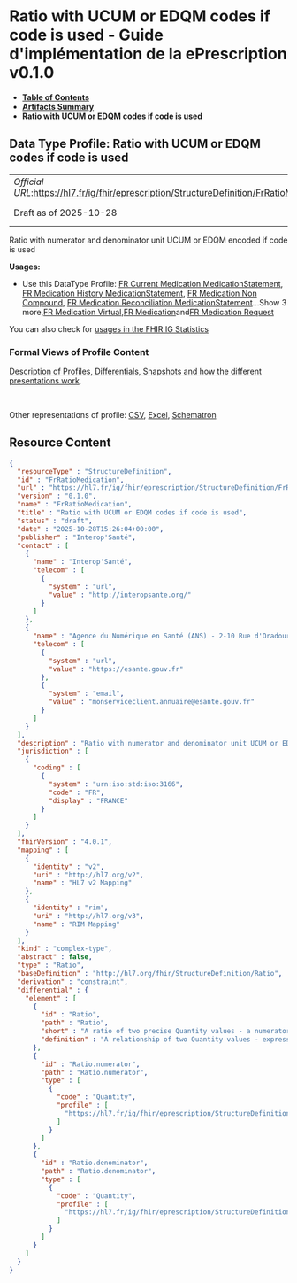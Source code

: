 # Ratio with UCUM or EDQM codes if code is used - Guide d'implémentation de la ePrescription v0.1.0

* [**Table of Contents**](toc.md)
* [**Artifacts Summary**](artifacts.md)
* **Ratio with UCUM or EDQM codes if code is used**

## Data Type Profile: Ratio with UCUM or EDQM codes if code is used 

| | |
| :--- | :--- |
| *Official URL*:https://hl7.fr/ig/fhir/eprescription/StructureDefinition/FrRatioMedication | *Version*:0.1.0 |
| Draft as of 2025-10-28 | *Computable Name*:FrRatioMedication |

 
Ratio with numerator and denominator unit UCUM or EDQM encoded if code is used 

**Usages:**

* Use this DataType Profile: [FR Current Medication MedicationStatement](StructureDefinition-fr-current-medication-medicationstatement.md), [FR Medication History MedicationStatement](StructureDefinition-fr-medication-history-medicationstatement.md), [FR Medication Non Compound](StructureDefinition-fr-medication-noncompound.md), [FR Medication Reconciliation MedicationStatement](StructureDefinition-fr-medication-reconciliation-statement.md)...Show 3 more,[FR Medication Virtual](StructureDefinition-fr-medication-virtual.md),[FR Medication](StructureDefinition-fr-medication.md)and[FR Medication Request](StructureDefinition-fr-medicationrequest.md)

You can also check for [usages in the FHIR IG Statistics](https://packages2.fhir.org/xig/ans.fhir.fr.eprescription|current/StructureDefinition/FrRatioMedication)

### Formal Views of Profile Content

 [Description of Profiles, Differentials, Snapshots and how the different presentations work](http://build.fhir.org/ig/FHIR/ig-guidance/readingIgs.html#structure-definitions). 

 

Other representations of profile: [CSV](StructureDefinition-FrRatioMedication.csv), [Excel](StructureDefinition-FrRatioMedication.xlsx), [Schematron](StructureDefinition-FrRatioMedication.sch) 



## Resource Content

```json
{
  "resourceType" : "StructureDefinition",
  "id" : "FrRatioMedication",
  "url" : "https://hl7.fr/ig/fhir/eprescription/StructureDefinition/FrRatioMedication",
  "version" : "0.1.0",
  "name" : "FrRatioMedication",
  "title" : "Ratio with UCUM or EDQM codes if code is used",
  "status" : "draft",
  "date" : "2025-10-28T15:26:04+00:00",
  "publisher" : "Interop'Santé",
  "contact" : [
    {
      "name" : "Interop'Santé",
      "telecom" : [
        {
          "system" : "url",
          "value" : "http://interopsante.org/"
        }
      ]
    },
    {
      "name" : "Agence du Numérique en Santé (ANS) - 2-10 Rue d'Oradour-sur-Glane, 75015 Paris",
      "telecom" : [
        {
          "system" : "url",
          "value" : "https://esante.gouv.fr"
        },
        {
          "system" : "email",
          "value" : "monserviceclient.annuaire@esante.gouv.fr"
        }
      ]
    }
  ],
  "description" : "Ratio with numerator and denominator unit UCUM or EDQM encoded if code is used",
  "jurisdiction" : [
    {
      "coding" : [
        {
          "system" : "urn:iso:std:iso:3166",
          "code" : "FR",
          "display" : "FRANCE"
        }
      ]
    }
  ],
  "fhirVersion" : "4.0.1",
  "mapping" : [
    {
      "identity" : "v2",
      "uri" : "http://hl7.org/v2",
      "name" : "HL7 v2 Mapping"
    },
    {
      "identity" : "rim",
      "uri" : "http://hl7.org/v3",
      "name" : "RIM Mapping"
    }
  ],
  "kind" : "complex-type",
  "abstract" : false,
  "type" : "Ratio",
  "baseDefinition" : "http://hl7.org/fhir/StructureDefinition/Ratio",
  "derivation" : "constraint",
  "differential" : {
    "element" : [
      {
        "id" : "Ratio",
        "path" : "Ratio",
        "short" : "A ratio of two precise Quantity values - a numerator and a denominator",
        "definition" : "A relationship of two Quantity values - expressed as a precise numerator and a precise denominator."
      },
      {
        "id" : "Ratio.numerator",
        "path" : "Ratio.numerator",
        "type" : [
          {
            "code" : "Quantity",
            "profile" : [
              "https://hl7.fr/ig/fhir/eprescription/StructureDefinition/FrSimpleQuantityMedication"
            ]
          }
        ]
      },
      {
        "id" : "Ratio.denominator",
        "path" : "Ratio.denominator",
        "type" : [
          {
            "code" : "Quantity",
            "profile" : [
              "https://hl7.fr/ig/fhir/eprescription/StructureDefinition/FrSimpleQuantityMedication"
            ]
          }
        ]
      }
    ]
  }
}

```

